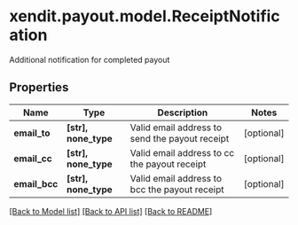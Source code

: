 # xendit.payout.model.ReceiptNotification

Additional notification for completed payout

## Properties
| Name | Type | Description | Notes |
| ------------ | ------------- | ------------- | ------------- |
| **email_to** | **[str], none_type** | Valid email address to send the payout receipt | [optional]  |
| **email_cc** | **[str], none_type** | Valid email address to cc the payout receipt | [optional]  |
| **email_bcc** | **[str], none_type** | Valid email address to bcc the payout receipt | [optional]  |


[[Back to Model list]](../README.md#documentation-for-models) [[Back to API list]](../README.md#documentation-for-api-endpoints) [[Back to README]](../README.md)


